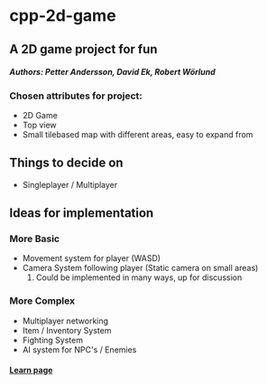 # cpp-2d-game
## A 2D game project for fun
##### Authors: Petter Andersson, David Ek, Robert Wörlund
### Chosen attributes for project:
* 2D Game
* Top view
* Small tilebased map with different areas, easy to expand from

## Things to decide on
* Singleplayer / Multiplayer
## Ideas for implementation
### More Basic
* Movement system for player (WASD)
* Camera System following player (Static camera on small areas)
  1. Could be implemented in many ways, up for discussion
  
### More Complex
* Multiplayer networking
* Item / Inventory System
* Fighting System
* AI system for NPC's / Enemies



#### [Learn page](http://www.sfml-dev.org/tutorials/2.4/)
